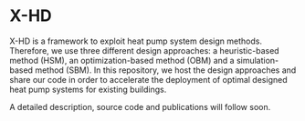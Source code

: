 # X-HD

X-HD is a framework to exploit heat pump system design methods. Therefore, we use three different design approaches: a heuristic-based method (HSM), an optimization-based method (OBM) and a simulation-based method (SBM). In this repository, we host the design approaches and share our code in order to accelerate the deployment of optimal designed heat pump systems for existing buildings.

A detailed description, source code and publications will follow soon.
